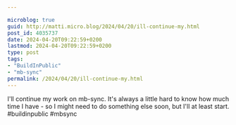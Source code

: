 ```yaml
---

microblog: true
guid: http://matti.micro.blog/2024/04/20/ill-continue-my.html
post_id: 4035737
date: 2024-04-20T09:22:59+0200
lastmod: 2024-04-20T09:22:59+0200
type: post
tags:
- "BuildInPublic"
- "mb-sync"
permalink: /2024/04/20/ill-continue-my.html
---
```

I'll continue my work on mb-sync. It's always a little hard to know how much time I have - so I might need to do something else soon, but I'll at least start. #buildinpublic #mbsync
